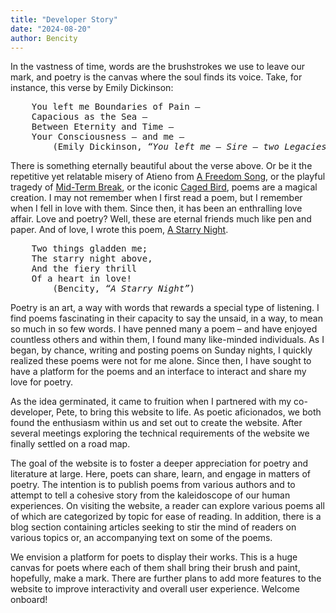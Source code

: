 ```yaml
---
title: "Developer Story"
date: "2024-08-20"
author: Bencity
---
```


In the vastness of time, words are the brushstrokes we use to leave our mark, and poetry is the canvas where the soul finds its voice. Take, for instance, this verse by Emily Dickinson:

<pre>
    You left me Boundaries of Pain –
    Capacious as the Sea –
    Between Eternity and Time –
    Your Consciousness – and me –
        (Emily Dickinson, <em>“You left me – Sire – two Legacies”</em>)
</pre>

There is something eternally beautiful about the verse above. Or be it the repetitive yet relatable misery of Atieno from [A Freedom Song](https://paukwa.or.ke/a-freedom-song-atieno-yo/), or the playful tragedy of [Mid-Term Break](https://www.poetryfoundation.org/poems/57041/mid-term-break), or the iconic [Caged Bird](https://www.poetryfoundation.org/poems/48989/caged-bird), poems are a magical creation. I may not remember when I first read a poem, but I remember when I fell in love with them. Since then, it has been an enthralling love affair. Love and poetry? Well, these are eternal friends much like pen and paper. And of love, I wrote this poem, [A Starry Night](https://sundaynights.blog/poems/starry-night/).

<pre>
    Two things gladden me;
    The starry night above,
    And the fiery thrill
    Of a heart in love!
        (Bencity, <em>“A Starry Night”</em>)
</pre>

Poetry is an art, a way with words that rewards a special type of listening. I find poems fascinating in their capacity to say the unsaid, in a way, to mean so much in so few words. I have penned many a poem – and have enjoyed countless others and within them, I found many like-minded individuals. As I began, by chance, writing and posting poems on Sunday nights, I quickly realized these poems were not for me alone. Since then, I have sought to have a platform for the poems and an interface to interact and share my love for poetry.

As the idea germinated, it came to fruition when I partnered with my co-developer, Pete, to bring this website to life. As poetic aficionados, we both found the enthusiasm within us and set out to create the website. After several meetings exploring the technical requirements of the website we finally settled on a road map.

The goal of the website is to foster a deeper appreciation for poetry and literature at large. Here, poets can share, learn, and engage in matters of poetry. The intention is to publish poems from various authors and to attempt to tell a cohesive story from the kaleidoscope of our human experiences. On visiting the website, a reader can explore various poems all of which are categorized by topic for ease of reading. In addition, there is a blog section containing articles seeking to stir the mind of readers on various topics or, an accompanying text on some of the poems.

We envision a platform for poets to display their works. This is a huge canvas for poets where each of them shall bring their brush and paint, hopefully, make a mark. There are further plans to add more features to the website to improve interactivity and overall user experience. Welcome onboard!
